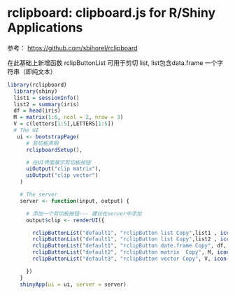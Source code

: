 # rclipboard: clipboard.js for R/Shiny Applications
参考： https://github.com/sbihorel/rclipboard

在此基础上新增函数 rclipButtonList
可用于剪切 list, list包含data.frame
一个字符串（即纯文本）

```R
library(rclipboard)
  library(shiny)
  list1 = sessionInfo()
  list2 = summary(iris)
  df = head(iris)
  M = matrix(1:6, ncol = 2, nrow = 3)
  V = c(letters[1:5],LETTERS[1:5])
  # The UI
   ui <- bootstrapPage(
      # 剪切板声明
      rclipboardSetup(),

      # 在UI界面展示剪切板按钮
      uiOutput("clip matrix"),
      uiOutput("clip vector")
    )

    # The server
    server <- function(input, output) {

      # 添加一个剪切板按钮--- 建议在server中添加
      output$clip <- renderUI({

        rclipButtonList("default1", "rclipButton list Copy",list1 , icon("clipboard"))
        rclipButtonList("default1", "rclipButton list Copy",list2 , icon("clipboard"))
        rclipButtonList("default1", "rclipButton date.frame Copy", df, icon("clipboard"))
        rclipButtonList("default2", "rclipButton matrix  Copy", M, icon("clipboard"))
        rclipButtonList("default3", "rclipButton vector Copy", V, icon("clipboard"))

      })
    }
    shinyApp(ui = ui, server = server)
    
```
